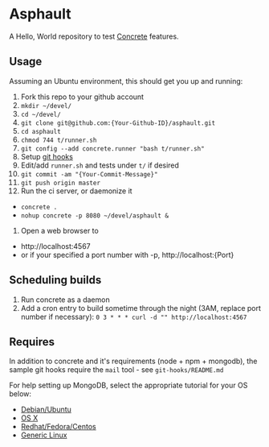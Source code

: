 # Asphault

A Hello, World repository to test [Concrete](https://github.com/ryankee/concrete) features.

## Usage

Assuming an Ubuntu environment, this should get you up and running:

1. Fork this repo to your github account
1. `mkdir ~/devel/`
1. `cd ~/devel/`
1. `git clone git@github.com:{Your-Github-ID}/asphault.git`
1. `cd asphault`
1. `chmod 744 t/runner.sh`
1. `git config --add concrete.runner "bash t/runner.sh"`
1. Setup [git hooks](https://github.com/psema4/asphault/blob/master/git-hooks)
1. Edit/add `runner.sh` and tests under `t/` if desired
 1. `git commit -am "{Your-Commit-Message}"`
 1. `git push origin master`
1. Run the ci server, or daemonize it
 * `concrete .`
 * `nohup concrete -p 8080 ~/devel/asphault &`
1. Open a web browser to
 * http://localhost:4567
 * or if your specified a port number with -p, http://localhost:{Port}

## Scheduling builds

1. Run concrete as a daemon
1. Add a cron entry to build sometime through the night (3AM, replace port number if necessary):
    `0 3 * * * curl -d "" http://localhost:4567`

## Requires

In addition to concrete and it's requirements (node + npm + mongodb), the sample git hooks require the `mail` tool - see `git-hooks/README.md`

For help setting up MongoDB, select the appropriate tutorial for your OS below:

* [Debian/Ubuntu](http://docs.mongodb.org/manual/tutorial/install-mongodb-on-debian-or-ubuntu-linux/)
* [OS X](http://docs.mongodb.org/manual/tutorial/install-mongodb-on-os-x/)
* [Redhat/Fedora/Centos](http://docs.mongodb.org/manual/tutorial/install-mongodb-on-redhat-centos-or-fedora-linux/)
* [Generic Linux](http://docs.mongodb.org/manual/tutorial/install-mongodb-on-linux/)

